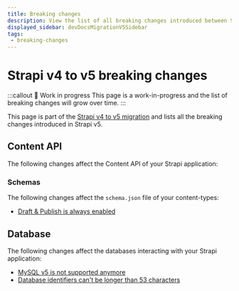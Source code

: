 ```yaml
---
title: Breaking changes
description: View the list of all breaking changes introduced between Strapi v4 and v5.
displayed_sidebar: devDocsMigrationV5Sidebar
tags:
 - breaking-changes
---
```


# Strapi v4 to v5 breaking changes

:::callout 🚧  Work in progress
This page is a work-in-progress and the list of breaking changes will grow over time.
:::

This page is part of the [Strapi v4 to v5 migration](/dev-docs/migration/v4-to-v5/introduction) and lists all the breaking changes introduced in Strapi v5.

## Content API

The following changes affect the Content API of your Strapi application:

### Schemas

The following changes affect the `schema.json` file of your content-types:

* [Draft & Publish is always enabled](/dev-docs/migration/v4-to-v5/breaking-changes/draft-and-publish-always-enabled)

## Database

The following changes affect the databases interacting with your Strapi application:

- [MySQL v5 is not supported anymore](/dev-docs/migration/v4-to-v5/breaking-changes/mysql5-unsupported)
- [Database identifiers can't be longer than 53 characters](/dev-docs/migration/v4-to-v5/breaking-changes/database-identifiers-shortened)

